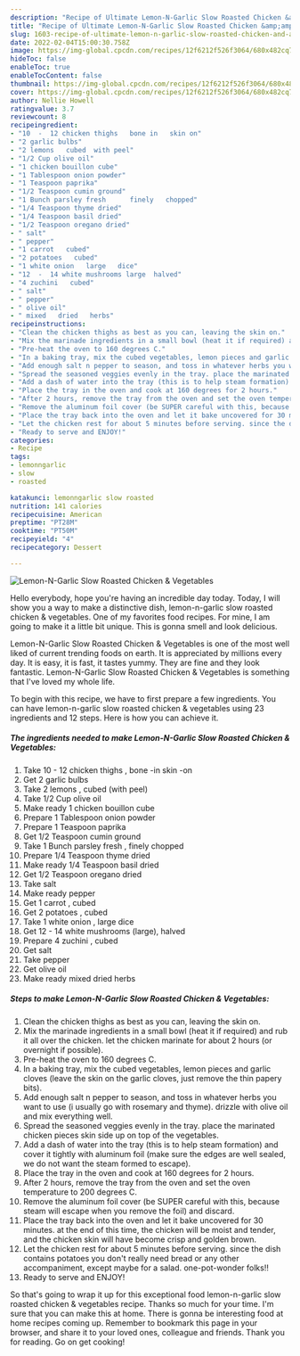 ```yaml
---
description: "Recipe of Ultimate Lemon-N-Garlic Slow Roasted Chicken &amp;amp; Vegetables"
title: "Recipe of Ultimate Lemon-N-Garlic Slow Roasted Chicken &amp;amp; Vegetables"
slug: 1603-recipe-of-ultimate-lemon-n-garlic-slow-roasted-chicken-and-amp-vegetables
date: 2022-02-04T15:00:30.758Z
image: https://img-global.cpcdn.com/recipes/12f6212f526f3064/680x482cq70/lemon-n-garlic-slow-roasted-chicken-vegetables-recipe-main-photo.jpg
hideToc: false
enableToc: true
enableTocContent: false
thumbnail: https://img-global.cpcdn.com/recipes/12f6212f526f3064/680x482cq70/lemon-n-garlic-slow-roasted-chicken-vegetables-recipe-main-photo.jpg
cover: https://img-global.cpcdn.com/recipes/12f6212f526f3064/680x482cq70/lemon-n-garlic-slow-roasted-chicken-vegetables-recipe-main-photo.jpg
author: Nellie Howell
ratingvalue: 3.7
reviewcount: 8
recipeingredient:
- "10  -  12 chicken thighs   bone in   skin on"
- "2 garlic bulbs"
- "2 lemons   cubed  with peel"
- "1/2 Cup olive oil"
- "1 chicken bouillon cube"
- "1 Tablespoon onion powder"
- "1 Teaspoon paprika"
- "1/2 Teaspoon cumin ground"
- "1 Bunch parsley fresh      finely   chopped"
- "1/4 Teaspoon thyme dried"
- "1/4 Teaspoon basil dried"
- "1/2 Teaspoon oregano dried"
- " salt"
- " pepper"
- "1 carrot   cubed"
- "2 potatoes   cubed"
- "1 white onion   large   dice"
- "12  -  14 white mushrooms large  halved"
- "4 zuchini   cubed"
- " salt"
- " pepper"
- " olive oil"
- " mixed   dried   herbs"
recipeinstructions:
- "Clean the chicken thighs as best as you can, leaving the skin on."
- "Mix the marinade ingredients in a small bowl (heat it if required) and rub it all over the chicken. let the chicken marinate for about 2 hours (or overnight if possible)."
- "Pre-heat the oven to 160 degrees C."
- "In a baking tray, mix the cubed vegetables, lemon pieces and garlic cloves (leave the skin on the garlic cloves, just remove the thin papery bits)."
- "Add enough salt n pepper to season, and toss in whatever herbs you want to use (i usually go with rosemary and thyme). drizzle with olive oil and mix everything well."
- "Spread the seasoned veggies evenly in the tray. place the marinated chicken pieces skin side up on top of the vegetables."
- "Add a dash of water into the tray (this is to help steam formation) and cover it tightly with aluminum foil (make sure the edges are well sealed, we do not want the steam formed to escape)."
- "Place the tray in the oven and cook at 160 degrees for 2 hours."
- "After 2 hours, remove the tray from the oven and set the oven temperature to 200 degrees C."
- "Remove the aluminum foil cover (be SUPER careful with this, because steam will escape when you remove the foil) and discard."
- "Place the tray back into the oven and let it bake uncovered for 30 minutes. at the end of this time, the chicken will be moist and tender, and the chicken skin will have become crisp and golden brown."
- "Let the chicken rest for about 5 minutes before serving. since the dish contains potatoes you don&#39;t really need bread or any other accompaniment, except maybe for a salad. one-pot-wonder folks!!"
- "Ready to serve and ENJOY!"
categories:
- Recipe
tags:
- lemonngarlic
- slow
- roasted

katakunci: lemonngarlic slow roasted 
nutrition: 141 calories
recipecuisine: American
preptime: "PT28M"
cooktime: "PT50M"
recipeyield: "4"
recipecategory: Dessert

---
```



![Lemon-N-Garlic Slow Roasted Chicken &amp; Vegetables](https://img-global.cpcdn.com/recipes/12f6212f526f3064/680x482cq70/lemon-n-garlic-slow-roasted-chicken-vegetables-recipe-main-photo.jpg)

Hello everybody, hope you're having an incredible day today. Today, I will show you a way to make a distinctive dish, lemon-n-garlic slow roasted chicken &amp; vegetables. One of my favorites food recipes. For mine, I am going to make it a little bit unique. This is gonna smell and look delicious.

Lemon-N-Garlic Slow Roasted Chicken &amp; Vegetables is one of the most well liked of current trending foods on earth. It is appreciated by millions every day. It is easy, it is fast, it tastes yummy. They are fine and they look fantastic. Lemon-N-Garlic Slow Roasted Chicken &amp; Vegetables is something that I've loved my whole life.




To begin with this recipe, we have to first prepare a few ingredients. You can have lemon-n-garlic slow roasted chicken &amp; vegetables using 23 ingredients and 12 steps. Here is how you can achieve it.

<!--inarticleads1-->

##### The ingredients needed to make Lemon-N-Garlic Slow Roasted Chicken &amp; Vegetables:

1. Take 10  -  12 chicken thighs ,  bone -in   skin -on
1. Get 2 garlic bulbs
1. Take 2 lemons ,  cubed  (with peel)
1. Take 1/2 Cup olive oil
1. Make ready 1 chicken bouillon cube
1. Prepare 1 Tablespoon onion powder
1. Prepare 1 Teaspoon paprika
1. Get 1/2 Teaspoon cumin ground
1. Take 1 Bunch parsley fresh    ,  finely   chopped
1. Prepare 1/4 Teaspoon thyme dried
1. Make ready 1/4 Teaspoon basil dried
1. Get 1/2 Teaspoon oregano dried
1. Take  salt
1. Make ready  pepper
1. Get 1 carrot ,  cubed
1. Get 2 potatoes ,  cubed
1. Take 1 white onion ,  large   dice
1. Get 12  -  14 white mushrooms (large),  halved
1. Prepare 4 zuchini ,  cubed
1. Get  salt
1. Take  pepper
1. Get  olive oil
1. Make ready  mixed   dried   herbs




<!--inarticleads2-->

##### Steps to make Lemon-N-Garlic Slow Roasted Chicken &amp; Vegetables:

1. Clean the chicken thighs as best as you can, leaving the skin on.
1. Mix the marinade ingredients in a small bowl (heat it if required) and rub it all over the chicken. let the chicken marinate for about 2 hours (or overnight if possible).
1. Pre-heat the oven to 160 degrees C.
1. In a baking tray, mix the cubed vegetables, lemon pieces and garlic cloves (leave the skin on the garlic cloves, just remove the thin papery bits).
1. Add enough salt n pepper to season, and toss in whatever herbs you want to use (i usually go with rosemary and thyme). drizzle with olive oil and mix everything well.
1. Spread the seasoned veggies evenly in the tray. place the marinated chicken pieces skin side up on top of the vegetables.
1. Add a dash of water into the tray (this is to help steam formation) and cover it tightly with aluminum foil (make sure the edges are well sealed, we do not want the steam formed to escape).
1. Place the tray in the oven and cook at 160 degrees for 2 hours.
1. After 2 hours, remove the tray from the oven and set the oven temperature to 200 degrees C.
1. Remove the aluminum foil cover (be SUPER careful with this, because steam will escape when you remove the foil) and discard.
1. Place the tray back into the oven and let it bake uncovered for 30 minutes. at the end of this time, the chicken will be moist and tender, and the chicken skin will have become crisp and golden brown.
1. Let the chicken rest for about 5 minutes before serving. since the dish contains potatoes you don&#39;t really need bread or any other accompaniment, except maybe for a salad. one-pot-wonder folks!!
1. Ready to serve and ENJOY!



So that's going to wrap it up for this exceptional food lemon-n-garlic slow roasted chicken &amp; vegetables recipe. Thanks so much for your time. I'm sure that you can make this at home. There is gonna be interesting food at home recipes coming up. Remember to bookmark this page in your browser, and share it to your loved ones, colleague and friends. Thank you for reading. Go on get cooking!
